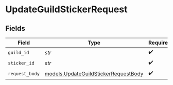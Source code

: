 # UpdateGuildStickerRequest


## Fields

| Field                                                                              | Type                                                                               | Required                                                                           | Description                                                                        |
| ---------------------------------------------------------------------------------- | ---------------------------------------------------------------------------------- | ---------------------------------------------------------------------------------- | ---------------------------------------------------------------------------------- |
| `guild_id`                                                                         | *str*                                                                              | :heavy_check_mark:                                                                 | N/A                                                                                |
| `sticker_id`                                                                       | *str*                                                                              | :heavy_check_mark:                                                                 | N/A                                                                                |
| `request_body`                                                                     | [models.UpdateGuildStickerRequestBody](../models/updateguildstickerrequestbody.md) | :heavy_check_mark:                                                                 | N/A                                                                                |